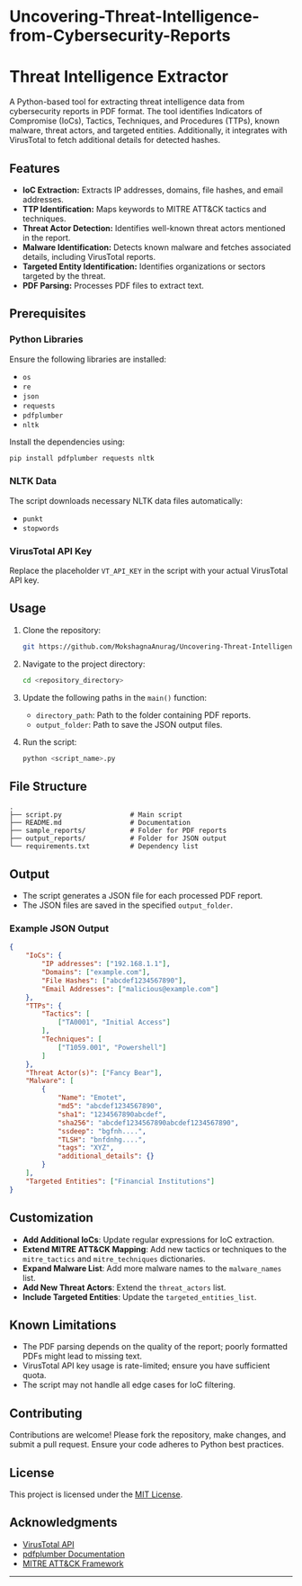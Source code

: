 # Uncovering-Threat-Intelligence-from-Cybersecurity-Reports
# Threat Intelligence Extractor

A Python-based tool for extracting threat intelligence data from cybersecurity reports in PDF format. The tool identifies Indicators of Compromise (IoCs), Tactics, Techniques, and Procedures (TTPs), known malware, threat actors, and targeted entities. Additionally, it integrates with VirusTotal to fetch additional details for detected hashes.

## Features

- **IoC Extraction:** Extracts IP addresses, domains, file hashes, and email addresses.
- **TTP Identification:** Maps keywords to MITRE ATT&CK tactics and techniques.
- **Threat Actor Detection:** Identifies well-known threat actors mentioned in the report.
- **Malware Identification:** Detects known malware and fetches associated details, including VirusTotal reports.
- **Targeted Entity Identification:** Identifies organizations or sectors targeted by the threat.
- **PDF Parsing:** Processes PDF files to extract text.

## Prerequisites

### Python Libraries
Ensure the following libraries are installed:

- `os`
- `re`
- `json`
- `requests`
- `pdfplumber`
- `nltk`

Install the dependencies using:
```bash
pip install pdfplumber requests nltk
```

### NLTK Data
The script downloads necessary NLTK data files automatically:
- `punkt`
- `stopwords`

### VirusTotal API Key
Replace the placeholder `VT_API_KEY` in the script with your actual VirusTotal API key.

## Usage

1. Clone the repository:
    ```bash
    git https://github.com/MokshagnaAnurag/Uncovering-Threat-Intelligence-from-Cybersecurity-Reports.git
    ```
2. Navigate to the project directory:
    ```bash
    cd <repository_directory>
    ```
3. Update the following paths in the `main()` function:
    - `directory_path`: Path to the folder containing PDF reports.
    - `output_folder`: Path to save the JSON output files.

4. Run the script:
    ```bash
    python <script_name>.py
    ```

## File Structure

```plaintext
.
├── script.py                 # Main script
├── README.md                 # Documentation
├── sample_reports/           # Folder for PDF reports
├── output_reports/           # Folder for JSON output
└── requirements.txt          # Dependency list
```

## Output

- The script generates a JSON file for each processed PDF report.
- The JSON files are saved in the specified `output_folder`.

### Example JSON Output
```json
{
    "IoCs": {
        "IP addresses": ["192.168.1.1"],
        "Domains": ["example.com"],
        "File Hashes": ["abcdef1234567890"],
        "Email Addresses": ["malicious@example.com"]
    },
    "TTPs": {
        "Tactics": [
            ["TA0001", "Initial Access"]
        ],
        "Techniques": [
            ["T1059.001", "Powershell"]
        ]
    },
    "Threat Actor(s)": ["Fancy Bear"],
    "Malware": [
        {
            "Name": "Emotet",
            "md5": "abcdef1234567890",
            "sha1": "1234567890abcdef",
            "sha256": "abcdef1234567890abcdef1234567890",
            "ssdeep": "bgfnh....",
            "TLSH": "bnfdnhg....",
            "tags": "XYZ",
            "additional_details": {}
        }
    ],
    "Targeted Entities": ["Financial Institutions"]
}
```

## Customization

- **Add Additional IoCs**: Update regular expressions for IoC extraction.
- **Extend MITRE ATT&CK Mapping**: Add new tactics or techniques to the `mitre_tactics` and `mitre_techniques` dictionaries.
- **Expand Malware List**: Add more malware names to the `malware_names` list.
- **Add New Threat Actors**: Extend the `threat_actors` list.
- **Include Targeted Entities**: Update the `targeted_entities_list`.

## Known Limitations

- The PDF parsing depends on the quality of the report; poorly formatted PDFs might lead to missing text.
- VirusTotal API key usage is rate-limited; ensure you have sufficient quota.
- The script may not handle all edge cases for IoC filtering.

## Contributing

Contributions are welcome! Please fork the repository, make changes, and submit a pull request. Ensure your code adheres to Python best practices.

## License

This project is licensed under the [MIT License](LICENSE).

## Acknowledgments

- [VirusTotal API](https://www.virustotal.com/)
- [pdfplumber Documentation](https://github.com/jsvine/pdfplumber)
- [MITRE ATT&CK Framework](https://attack.mitre.org/)

---
